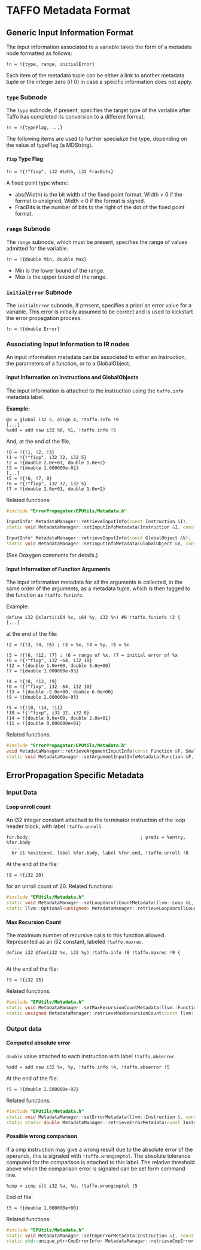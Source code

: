 # TAFFO Metadata Format

## Generic Input Information Format

The input information associated to a variable takes the form of a metadata node formatted as follows:
 
```
!n = !{type, range, initialError}
```

Each item of the metadata tuple can be either a link to another metadata tuple or the integer zero (i1 0) in case a specific information does not apply.

### ``type`` Subnode

The ``type`` subnode, if present, specifies the target type of the variable after Taffo has completed its conversion to a different format.

```
!n = !{typeFlag, ...}
```

The following items are used to further specialize the type, depending on the value of typeFlag (a MDString).

#### ``fixp`` Type Flag

```
!n = !{!"fixp", i32 Width, i32 FracBits}
```

A fixed point type where:

- abs(Width) is the bit width of the fixed point format.
  Width > 0 if the format is unsigned,
  Width < 0 if the format is signed.
- FracBits is the number of bits to the right of the dot of the fixed point format.

### ``range`` Subnode

The ``range`` subnode, which must be present, specifies the range of values admitted for the variable.

```
!n = !{double Min, double Max}
```

- Min is the lower bound of the range.
- Max is the upper bound of the range.

### ``initialError`` Subnode

The ``initialError`` subnode, if present, specifies a priori an error value for a variable. This error is initially assumed to be correct and is used to kickstart the error propagation process.

```
!n = !{double Error}
```

### Associating Input Information to IR nodes

An input information metadata can be associated to either an Instruction, the parameters of a function, or to a GlobalObject. 

#### Input Information on Instructions and GlobalObjects

The input information is attached to the instruction using the ``taffo.info`` metadata label.

**Example:**

```
@a = global i32 5, align 4, !taffo.info !0
[...]
%add = add nsw i32 %0, %1, !taffo.info !5
```

And, at the end of the file,

```
!0 = !{!1, !2, !3}
!1 = !{!"fixp", i32 32, i32 5}
!2 = !{double 2.0e+01, double 1.0e+2}
!3 = !{double 1.000000e-02}
[...]
!5 = !{!6, !7, 0}
!6 = !{!"fixp", i32 32, i32 5}
!7 = !{double 2.0e+01, double 1.0e+2}
```

Related functions:

```cpp
#include "ErrorPropagator/EPUtils/Metadata.h"

InputInfo* MetadataManager::retrieveInputInfo(const Instruction &I);
static void MetadataManager::setInputInfoMetadata(Instruction &I, const InputInfo &IInfo);

InputInfo* MetadataManager::retrieveInputInfo(const GlobalObject &V);
static void MetadataManager::setInputInfoMetadata(GlobalObject &V, const InputInfo &IInfo);
```

(See Doxygen comments for details.)

#### Input Information of Function Arguments

The input information metadata for all the arguments is collected, in the same order of the arguments, as a metadata tuple, which is then tagged to the function as `!taffo.funinfo`.

Example:

```
define i32 @slarti(i64 %x, i64 %y, i32 %n) #0 !taffo.funinfo !2 {
[...]
```

at the end of the file:

```
!2 = !{!3, !4, !5} ; !3 = %x, !4 = %y, !5 = %n

!3 = !{!6, !12, !7} ; !6 = range of %x, !7 = initial error of %x
!6 = !{!"fixp", i32 -64, i32 10}
!12 = !{double 1.0e+00, double 5.0e+00}
!7 = !{double 1.000000e-03}

!4 = !{!8, !13, !9}
!8 = !{!"fixp", i32 -64, i32 10}
!13 = !{double -5.0e+00, double 6.0e+00}
!9 = !{double 2.000000e-03}

!5 = !{!10, !14, !11}
!10 = !{!"fixp", i32 32, i32 0}
!14 = !{double 0.0e+00, double 2.0e+01}
!11 = !{double 0.000000e+01}
```

Related functions:

```cpp
#include "ErrorPropagator/EPUtils/Metadata.h"
void MetadataManager::retrieveArgumentInputInfo(const Function &F, SmallVectorImpl<InputInfo *> &ResII);
static void MetadataManager::setArgumentInputInfoMetadata(Function &F, const ArrayRef<InputInfo *> AInfo);
```

## ErrorPropagation Specific Metadata

### Input Data

#### Loop unroll count

An i32 integer constant attached to the terminator instruction of the loop header block,
with label `!taffo.unroll`.

```
for.body:                                         ; preds = %entry, %for.body
  ...
  br i1 %exitcond, label %for.body, label %for.end, !taffo.unroll !8
```

At the end of the file:

```
!8 = !{i32 20}
```

for an unroll count of 20.
Related functions:

```cpp
#include "EPUtils/Metadata.h"
static void MetadataManager::setLoopUnrollCountMetadata(llvm::Loop &L, unsigned UnrollCount);
static llvm::Optional<unsigned> MetadataManager::retrieveLoopUnrollCount(const llvm::Loop &L);
```

#### Max Recursion Count

The maximum number of recursive calls to this function allowed.
Represented as an i32 constant, labeled `!taffo.maxrec`.

```
define i32 @foo(i32 %x, i32 %y) !taffo.info !0 !taffo.maxrec !9 {
  ...
```

At the end of the file:

```
!9 = !{i32 15}
```

Related functions:

```cpp
#include "EPUtils/Metadata.h"
static void MetadataManager::setMaxRecursionCountMetadata(llvm::Function &F, unsigned MaxRecursionCount);
static unsigned MetadataManager::retrieveMaxRecursionCount(const llvm::Function &F);
```

### Output data

#### Computed absolute error

`double` value attached to each instruction with label `!taffo.abserror`.

```
%add = add nsw i32 %x, %y, !taffo.info !4, !taffo.abserror !5
```

At the end of the file:

```
!5 = !{double 2.500000e-02}
```

Related functions:

```cpp
#include "EPUtils/Metadata.h"
static void MetadataManager::setErrorMetadata(llvm::Instruction &, const AffineForm<inter_t> &);
static static double MetadataManager::retrieveErrorMetadata(const Instruction &I);
```

#### Possible wrong comparison

If a cmp instruction may give a wrong result due to the absolute error of the operands,
this is signaled with `!taffo.wrongcmptol`.
The absolute tolerance computed for the comparison is attached to this label.
The relative threshold above which the comparison error is signaled can be set form command line.

```
%cmp = icmp slt i32 %a, %b, !taffo.wrongcmptol !5
```

End of file:

```
!5 = !{double 1.000000e+00}
```

Related functions:

```cpp
#include "EPUtils/Metadata.h"
static void MetadataManager::setCmpErrorMetadata(Instruction &I, const CmpErrorInfo &CEI);
static std::unique_ptr<CmpErrorInfo> MetadataManager::retrieveCmpError(const Instruction &I);
```